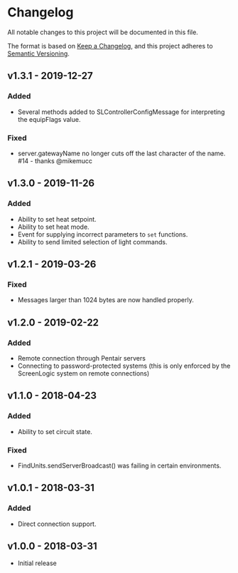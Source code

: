 # Changelog
All notable changes to this project will be documented in this file.

The format is based on [Keep a Changelog](https://keepachangelog.com/en/1.0.0/),
and this project adheres to [Semantic Versioning](https://semver.org/spec/v2.0.0.html).

## v1.3.1 - 2019-12-27
### Added
* Several methods added to SLControllerConfigMessage for interpreting the equipFlags value.

### Fixed
* server.gatewayName no longer cuts off the last character of the name. #14 - thanks @mikemucc

## v1.3.0 - 2019-11-26
### Added
* Ability to set heat setpoint.
* Ability to set heat mode.
* Event for supplying incorrect parameters to `set` functions.
* Ability to send limited selection of light commands.

## v1.2.1 - 2019-03-26
### Fixed
* Messages larger than 1024 bytes are now handled properly.

## v1.2.0 - 2019-02-22
### Added
* Remote connection through Pentair servers
* Connecting to password-protected systems (this is only enforced by the ScreenLogic system on remote connections)

## v1.1.0 - 2018-04-23
### Added
* Ability to set circuit state.

### Fixed
* FindUnits.sendServerBroadcast() was failing in certain environments.

## v1.0.1 - 2018-03-31
### Added
* Direct connection support.

## v1.0.0 - 2018-03-31
* Initial release
